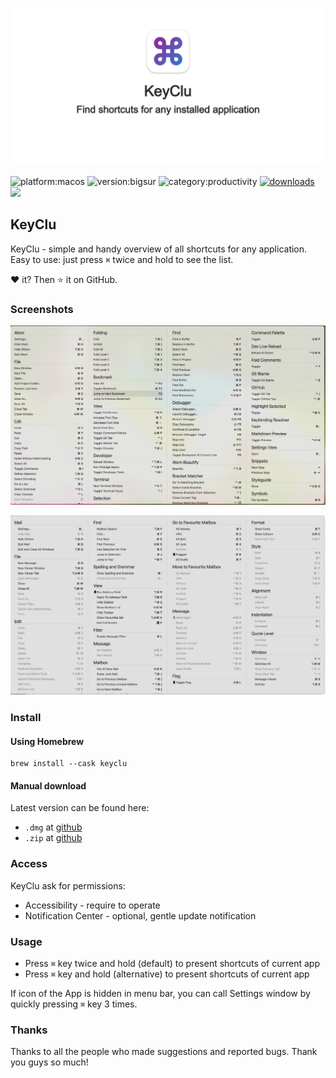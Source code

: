 [<img src="https://github.com/Anze/KeyCluCask/blob/main/img/logo.png?raw=true"/>](https://github.com/Anze/KeyCluCask/blob/main/img/logo.png?raw=true)

![platform:macos](https://img.shields.io/badge/platform-macOS-2F3640.svg)
![version:bigsur](https://img.shields.io/badge/requirements-Big%20Sur-337AFF.svg)
![category:productivity](https://img.shields.io/badge/category-productivity-blue.svg)
[![downloads](https://img.shields.io/github/downloads/Anze/KeyCluCask/total.svg)](https://github.com/Anze/KeyCluCask/releases/latest)
[![](https://img.shields.io/badge/PayPal-Buy%20me%20a%20Coffee-blue)](https://www.paypal.com/donate/?hosted_button_id=ZREZJUGEE8GGN)


KeyClu
--------------

KeyClu - simple and handy overview of all shortcuts for any application. Easy to use: just press `⌘` twice and hold to see the list.

❤️ it? Then ⭐️ it on GitHub.

### Screenshots

![screenshot1](https://github.com/Anze/KeyCluCask/blob/main/img/screenshot_1.png?raw=true)

![screenshot2](https://github.com/Anze/KeyCluCask/blob/main/img/screenshot_2.png?raw=true)

### Install

#### Using Homebrew

```
brew install --cask keyclu
```

#### Manual download

Latest version can be found here:
* `.dmg` at [github](https://github.com/Anze/KeyCluCask/releases/latest)
* `.zip` at [github](https://github.com/Anze/KeyCluCask/releases/latest)

### Access

KeyClu ask for permissions:
* Accessibility - require to operate
* Notification Center - optional, gentle update notification

### Usage
* Press `⌘` key twice and hold (default) to present shortcuts of current app
* Press `⌘` key and hold (alternative) to present shortcuts of current app

If icon of the App is hidden in menu bar, you can call Settings window by quickly pressing `⌘` key 3 times.

### Thanks

Thanks to all the people who made suggestions and reported bugs. Thank you guys so much!
